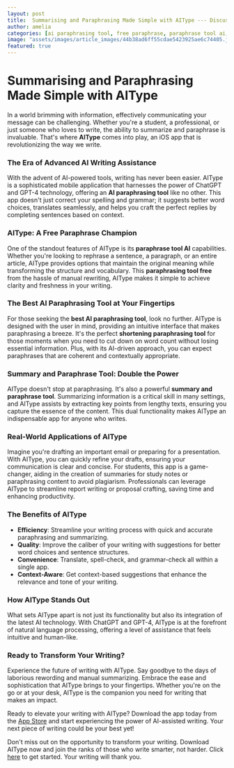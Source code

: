 ```yaml
---
layout: post
title:  Summarising and Paraphrasing Made Simple with AIType --- Discuss how AIType simplifies the tasks of summarizing and paraphrasing for its users.
author: amelia
categories: [ai paraphrasing tool, free paraphrase, paraphrase tool ai, shortening paraphrasing tool, best ai paraphrasing tool, paraphrasing tool free, summary and paraphrase tool]
image: "assets/images/article_images/44b38ad6ff55cdae5423925ae6c74405.jpg"
featured: true
---
```


# Summarising and Paraphrasing Made Simple with AIType

In a world brimming with information, effectively communicating your message can be challenging. Whether you're a student, a professional, or just someone who loves to write, the ability to summarize and paraphrase is invaluable. That's where **AIType** comes into play, an iOS app that is revolutionizing the way we write. 

### The Era of Advanced AI Writing Assistance

With the advent of AI-powered tools, writing has never been easier. AIType is a sophisticated mobile application that harnesses the power of ChatGPT and GPT-4 technology, offering an **AI paraphrasing tool** like no other. This app doesn't just correct your spelling and grammar; it suggests better word choices, translates seamlessly, and helps you craft the perfect replies by completing sentences based on context.

### AIType: A Free Paraphrase Champion

One of the standout features of AIType is its **paraphrase tool AI** capabilities. Whether you're looking to rephrase a sentence, a paragraph, or an entire article, AIType provides options that maintain the original meaning while transforming the structure and vocabulary. This **paraphrasing tool free** from the hassle of manual rewriting, AIType makes it simple to achieve clarity and freshness in your writing.

### The Best AI Paraphrasing Tool at Your Fingertips

For those seeking the **best AI paraphrasing tool**, look no further. AIType is designed with the user in mind, providing an intuitive interface that makes paraphrasing a breeze. It's the perfect **shortening paraphrasing tool** for those moments when you need to cut down on word count without losing essential information. Plus, with its AI-driven approach, you can expect paraphrases that are coherent and contextually appropriate.

### Summary and Paraphrase Tool: Double the Power

AIType doesn't stop at paraphrasing. It's also a powerful **summary and paraphrase tool**. Summarizing information is a critical skill in many settings, and AIType assists by extracting key points from lengthy texts, ensuring you capture the essence of the content. This dual functionality makes AIType an indispensable app for anyone who writes.

### Real-World Applications of AIType

Imagine you're drafting an important email or preparing for a presentation. With AIType, you can quickly refine your drafts, ensuring your communication is clear and concise. For students, this app is a game-changer, aiding in the creation of summaries for study notes or paraphrasing content to avoid plagiarism. Professionals can leverage AIType to streamline report writing or proposal crafting, saving time and enhancing productivity.

### The Benefits of AIType

- **Efficiency**: Streamline your writing process with quick and accurate paraphrasing and summarizing.
- **Quality**: Improve the caliber of your writing with suggestions for better word choices and sentence structures.
- **Convenience**: Translate, spell-check, and grammar-check all within a single app.
- **Context-Aware**: Get context-based suggestions that enhance the relevance and tone of your writing.

### How AIType Stands Out

What sets AIType apart is not just its functionality but also its integration of the latest AI technology. With ChatGPT and GPT-4, AIType is at the forefront of natural language processing, offering a level of assistance that feels intuitive and human-like. 

### Ready to Transform Your Writing?

Experience the future of writing with AIType. Say goodbye to the days of laborious rewording and manual summarizing. Embrace the ease and sophistication that AIType brings to your fingertips. Whether you're on the go or at your desk, AIType is the companion you need for writing that makes an impact.

Ready to elevate your writing with AIType? Download the app today from the [App Store](https://apps.apple.com/us/app/aitype-grammar-check-keyboard/id6469163944) and start experiencing the power of AI-assisted writing. Your next piece of writing could be your best yet!

Don't miss out on the opportunity to transform your writing. Download AIType now and join the ranks of those who write smarter, not harder. Click [here](https://apps.apple.com/us/app/aitype-grammar-check-keyboard/id6469163944) to get started. Your writing will thank you.